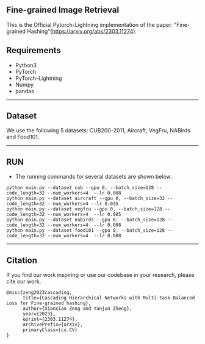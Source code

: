 Fine-grained Image Retrieval
--------------------------
This is the Official Pytorch-Lightning implementation of the paper: "Fine-grained Hashing"(https://arxiv.org/abs/2303.11274). 
## Requirements
* Python3
* PyTorch
* PyTorch-Lightning
* Numpy
* pandas


--------------------------
## Dataset
We use the following 5 datasets: CUB200-2011, Aircraft, VegFru, NABirds and Food101.

--------------------------
## RUN

- The running commands for several datasets are shown below. 
```
python main.py --dataset cub --gpu 0, --batch_size=128 --code_length=32 --num_workers=4  --lr 0.008
python main.py --dataset aircraft --gpu 0, --batch_size=32 --code_length=32 --num_workers=4 --lr 0.035
python main.py --dataset vegfru --gpu 0, --batch_size=128 --code_length=32 --num_workers=4  --lr 0.005
python main.py --dataset nabirds --gpu 0, --batch_size=128 --code_length=32 --num_workers=4  --lr 0.008
python main.py --dataset food101 --gpu 0, --batch_size=128 --code_length=32 --num_workers=4  --lr 0.008
```


--------------------------
## Citation
If you find our work inspiring or use our codebase in your research, please cite our work.
```
@misc{zeng2023cascading,
      title={Cascading Hierarchical Networks with Multi-task Balanced Loss for Fine-grained hashing}, 
      author={Xianxian Zeng and Yanjun Zheng},
      year={2023},
      eprint={2303.11274},
      archivePrefix={arXiv},
      primaryClass={cs.CV}
}
```